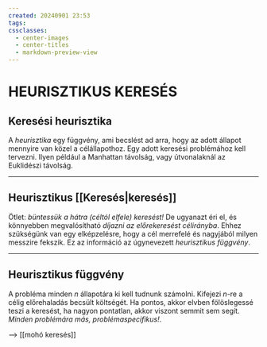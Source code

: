 ```yaml
---
created: 20240901 23:53
tags: 
cssclasses:
  - center-images
  - center-titles
  - markdown-preview-view
---
```

# HEURISZTIKUS KERESÉS
## Keresési heurisztika

A *heurisztika* egy függvény, ami becslést ad arra, hogy az adott állapot mennyire van közel a célállapothoz. Egy adott keresési problémához kell tervezni. Ilyen például a Manhattan távolság, vagy útvonalaknál az Euklidészi távolság.

---

## Heurisztikus [[Keresés|keresés]]

Ötlet: *büntessük a hátra (céltól elfele) keresést!*
De ugyanazt éri el, és könnyebben megvalósítható *díjazni az előrekeresést célirányba*.
Ehhez szükségünk van egy elképzelésre, hogy a cél merrefelé és nagyjából milyen messzire fekszik. Ez az információ az úgynevezett *heurisztikus függvény*.

---

## Heurisztikus függvény

A probléma minden *n* állapotára ki kell tudnunk számolni. Kifejezi *n*-re a célig előrehaladás becsült költségét. Ha pontos, akkor elvben fölöslegessé teszi a keresést, ha nagyon pontatlan, akkor viszont semmit sem segít. *Minden problémára más, problémaspecifikus!*.

--> [[mohó keresés]]

